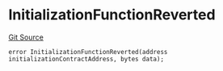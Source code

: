 # InitializationFunctionReverted
[Git Source](https://github.com/thrackle-io/Tron/blob/f21da0ad677b5be62ff423760b9c2ce71a2b1c3b/src/diamond/core/DiamondCut/DiamondCutLib.sol)


```solidity
error InitializationFunctionReverted(address initializationContractAddress, bytes data);
```

